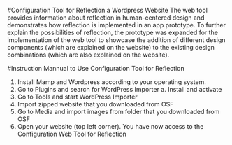 #Configuration Tool for Reflection a Wordpress Website
The web tool provides information about reflection in human-centered design and demonstrates how reflection is implemented in an app prototype. 
To further explain the possibilities of reflection, the prototype was expanded for the implementation of the web tool to showcase the addition of 
different design components (which are explained on the website) to the existing design combinations (which are also explained on the website).


#Instruction Mannual to Use Configuration Tool for Reflection
1. Install Mamp and Wordpress according to your operating system.
2. Go to Plugins and search for WordPress Importer
a. Install and activate
3. Go to Tools and start WordPress Importer
4. Import zipped website that you downloaded from OSF
5. Go to Media and import images from folder that you downloaded
from OSF
6. Open your website (top left corner). You have now access to the
Configuration Web Tool for Reflection

